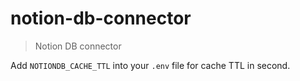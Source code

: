 # notion-db-connector

> Notion DB connector

Add `NOTIONDB_CACHE_TTL` into your `.env` file for cache TTL in second.
